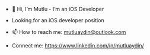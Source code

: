 - 👋 Hi, I’m Mutlu - I’m an iOS Developer

- Looking for an iOS developer position
- 📫 How to reach me: mutluaydin@outlook.com

- Connect me: https://www.linkedin.com/in/mutluaydin/

<!---
maydino/maydino is a ✨ special ✨ repository because its `README.md` (this file) appears on your GitHub profile.
You can click the Preview link to take a look at your changes.
--->
